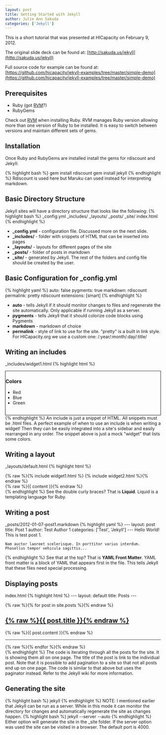 ```yaml
---
layout: post
title: Getting Started with Jekyll
author: Julie Ann Sakuda
categories: ['Jekyll']
---
```


This is a short tutorial that was presented at HICapacity on February 9, 2012.

The original slide deck can be found at: [http://sakuda.us/jekyll](http://sakuda.us/jekyll)

Full source code for example can be found at: [https://github.com/hicapacity/jekyll-examples/tree/master/simple-demo](https://github.com/hicapacity/jekyll-examples/tree/master/simple-demo)

## Prerequisites

* Ruby (got [RVM](http://beginrescueend.com/)?)
* RubyGems

<span id="note">Check out [RVM](http://beginrescueend.com/) when installing Ruby. RVM manages Ruby version allowing more than one version of Ruby to be installed. It is easy to switch between versions and maintain different sets of gems.</span>

## Installation

Once Ruby and RubyGems are installed install the gems for rdiscount and Jekyll:

{% highlight bash %}
    gem install rdiscount
    gem install jekyll
{% endhighlight %}
<span id="note">Rdiscount is used here but Maruku can used instead for interpreting markdown.</span>

## Basic Directory Structure
Jekyll sites will have a directory structure that looks like the following:
{% highlight bash %}
    _config.yml
    _includes/
    _layouts/
    _posts/
    _site/
    index.html
{% endhighlight %}

* **_config.yml** - configuration file. Discussed more on the next slide.
* **_includes/** - folder with snippets of HTML that can be inserted into pages
* **_layouts/** - layouts for different pages of the site
* **_posts/** - folder of posts in markdown
* **_site/** - generated by Jekyll. The rest of the folders and config file should be created by the user.

## Basic Configuration for _config.yml

{% highlight yaml %}
    auto: false
    pygments: true
    markdown: rdiscount
    permalink: pretty
    rdiscount
      extensions: [smart]
{% endhighlight %}  

* **auto** - tells Jekyll if it should monitor changes to files and regenerate the site automatically. Only applicable if running Jekyll as a server.
* **pygments** - tells Jekyll that it should colorize code blocks using Pygments
* **markdown** - markdown of choice
* **permalink** - style of link to use for the site. "pretty" is a built in link style. For HICapacity.org we use a custom one: /:year/:month/:day/:title/

## Writing an includes

_includes/widget1.html
{% highlight html %}
    <div style="border: 1px solid black">
      <h3>Colors</h3>
      <ul>
        <li>Red</li>
        <li>Blue</li>
        <li>Green</li>
      </ul>  
    </div>
{% endhighlight %}
An include is just a snippet of HTML. All snippets must be .html files. A perfect example of when to use an include is when writing a widget! Then they can be easily integrated into a site's sidebar and easily rearranged in any order.
The snippet above is just a mock "widget" that lists some colors.

## Writing a layout

_layouts/default.html
{% highlight html %}
    <!DOCTYPE html>
    <html>
    <head>
      <title>{% raw %}{{ page.title }}{% endraw %}</title>
    </head>
    <body>
      <div id="sidebar" style="float: left; padding-right: 10px;">
        {% raw %}{% include widget1.html %}
        {% include widget2.html %}{% endraw %}
      </div>
      <div id="contents" style="float: left;">
        {% raw %}{{ content }}{% endraw %}
      </div>
      <div style="clear: both;"></div>
    </body>
    </html>
{% endhighlight %}
See the double curly braces? That is **Liquid**. Liquid is a templating language for Ruby.

## Writing a post

_posts/2012-01-07-post1.markdown
{% highlight yaml %}
    ---
    layout: post
    title: Post 1
    author: Test Author 1
    categories: ['Test', 'Jekyll']
    ---
    Hello World! This is test post 1.

    Nam auctor laoreet scelerisque. In porttitor varius interdum. Phasellus tempor vehicula sagittis...
{% endhighlight %}
See that at the top? That is **YAML Front Matter**. YAML front matter is a block of YAML that appears first in the file. This tells Jekyll that these files need special processing.

## Displaying posts

index.html
{% highlight html %}
    ---
    layout: default
    title: Posts
    ---
    <div>
      {% raw %}{% for post in site.posts %}{% endraw %}
      <div>
        <h2><a href="{{ post.url }}">{% raw %}{{ post.title }}{% endraw %}</a></h2>
        {% raw %}{{ post.content }}{% endraw %}
      </div>
      <hr/>
      {% raw %}{% endfor %}{% endraw %}
    </div>
{% endhighlight %}
The code is iterating through all the posts for the site. It is showing them all on one page. The title of the post is link to the individual post. Note that it is possible to add pagination to a site so that not all posts end up on one page. The code is similar to that above but uses the paginator instead. Refer to the Jekyll wiki for more information.

## Generating the site

{% highlight bash %}
    jekyll
{% endhighlight %}
NOTE: I mentioned earlier that Jekyll can be run as a server. While in this mode it can monitor the directory for changes and automatically regenerate the site as changes happen.
{% highlight bash %}
    jekyll --server --auto
{% endhighlight %}
Either option will generate the site in the _site folder. If the server option was used the site can be visited in a browser. The default port is 4000.